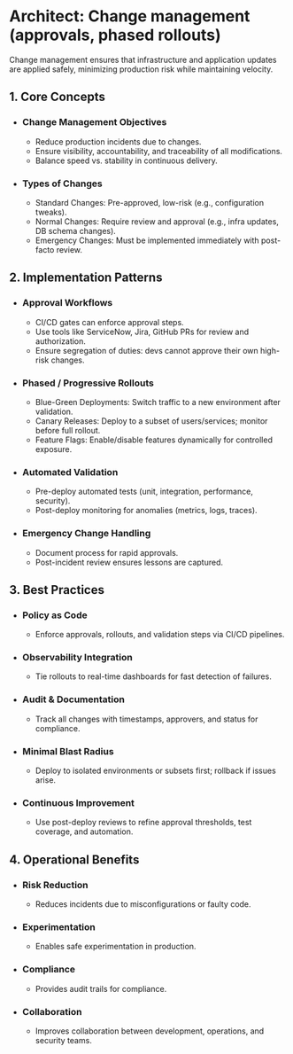 # Architect: Change management (approvals, phased rollouts)

Change management ensures that infrastructure and application updates are applied safely, minimizing production risk while maintaining velocity.

## 1. Core Concepts
- ### Change Management Objectives
	- Reduce production incidents due to changes.
	- Ensure visibility, accountability, and traceability of all modifications.
	- Balance speed vs. stability in continuous delivery.
- ### Types of Changes
	- Standard Changes: Pre-approved, low-risk (e.g., configuration tweaks).
	- Normal Changes: Require review and approval (e.g., infra updates, DB schema changes).
	- Emergency Changes: Must be implemented immediately with post-facto review.
## 2. Implementation Patterns
- ### Approval Workflows
	- CI/CD gates can enforce approval steps.
	- Use tools like ServiceNow, Jira, GitHub PRs for review and authorization.
	- Ensure segregation of duties: devs cannot approve their own high-risk changes.
- ### Phased / Progressive Rollouts
	- Blue-Green Deployments: Switch traffic to a new environment after validation.
	- Canary Releases: Deploy to a subset of users/services; monitor before full rollout.
	- Feature Flags: Enable/disable features dynamically for controlled exposure.
- ### Automated Validation
	- Pre-deploy automated tests (unit, integration, performance, security).
	- Post-deploy monitoring for anomalies (metrics, logs, traces).
- ### Emergency Change Handling
	- Document process for rapid approvals.
	- Post-incident review ensures lessons are captured.
## 3. Best Practices
- ### Policy as Code
	- Enforce approvals, rollouts, and validation steps via CI/CD pipelines.
- ### Observability Integration
	- Tie rollouts to real-time dashboards for fast detection of failures.
- ### Audit & Documentation
	- Track all changes with timestamps, approvers, and status for compliance.
- ### Minimal Blast Radius
	- Deploy to isolated environments or subsets first; rollback if issues arise.
- ### Continuous Improvement
	- Use post-deploy reviews to refine approval thresholds, test coverage, and automation.
## 4. Operational Benefits
- ### Risk Reduction
	- Reduces incidents due to misconfigurations or faulty code.
- ### Experimentation
	- Enables safe experimentation in production.
- ### Compliance
	- Provides audit trails for compliance.
- ### Collaboration
	- Improves collaboration between development, operations, and security teams.

